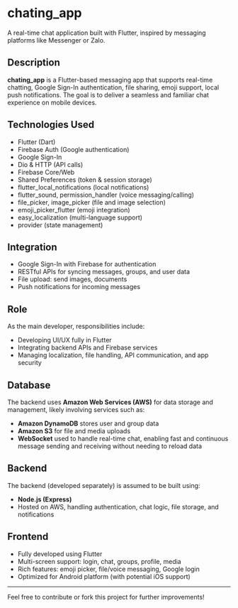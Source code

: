 # chating_app

A real-time chat application built with Flutter, inspired by messaging platforms like Messenger or Zalo.

## Description

**chating_app** is a Flutter-based messaging app that supports real-time chatting, Google Sign-In authentication, file sharing, emoji support, local push notifications. The goal is to deliver a seamless and familiar chat experience on mobile devices.

## Technologies Used

- Flutter (Dart)
- Firebase Auth (Google authentication)
- Google Sign-In
- Dio & HTTP (API calls)
- Firebase Core/Web
- Shared Preferences (token & session storage)
- flutter_local_notifications (local notifications)
- flutter_sound, permission_handler (voice messaging/calling)
- file_picker, image_picker (file and image selection)
- emoji_picker_flutter (emoji integration)
- easy_localization (multi-language support)
- provider (state management)

## Integration

- Google Sign-In with Firebase for authentication  
- RESTful APIs for syncing messages, groups, and user data  
- File upload: send images, documents  
- Push notifications for incoming messages

## Role

As the main developer, responsibilities include:

- Developing UI/UX fully in Flutter  
- Integrating backend APIs and Firebase services  
- Managing localization, file handling, API communication, and app security  

## Database

The backend uses **Amazon Web Services (AWS)** for data storage and management, likely involving services such as:

- **Amazon DynamoDB** stores user and group data
- **Amazon S3** for file and media uploads
- **WebSocket** used to handle real-time chat, enabling fast and continuous message sending and receiving without needing to reload data

## Backend

The backend (developed separately) is assumed to be built using:
-  **Node.js (Express)**
- Hosted on AWS, handling authentication, chat logic, file storage, and notifications

## Frontend

- Fully developed using Flutter  
- Multi-screen support: login, chat, groups, profile, media  
- Rich features: emoji picker, file/voice messaging, Google login  
- Optimized for Android platform (with potential iOS support)

---

Feel free to contribute or fork this project for further improvements!
